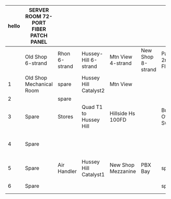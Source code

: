 | hello | SERVER ROOM 72-PORT FIBER PATCH PANEL |               |                        |                       |                   |                        |                       |                    |                         |                    |                     |       |
| ----- | ------------------------------------- | ------------- | ---------------------- | --------------------- | ----------------- | ---------------------- | --------------------- | ------------------ | ----------------------- | ------------------ | ------------------- | ----- |
|       | Old Shop 6-strand                     | Rhon 6-strand | Hussey-Hill 6-strand   | Mtn View 4-strand     | New Shop 8-strand | Parkview 2nd Floor     | Parkview 1st    Floor | Parkview 2nd Floor | Parkview 2nd Floor      | Parkview 2nd Floor | Water Tower         |       |
| 1     | Old Shop Mechanical Room              | spare         | Hussey Hill Catalyst2  | Mtn View              |                   |                        | IS Office Switch      | Accts Hall Switch  | SWBD Switch             | old Appts Switch   | Wate Tower Mgmt     | Spare |
| 2     |                                       | spare         |                        |                       |                   |                        |                       |                    |                         |                    |                     |       |
| 3     | Spare                                 | Stores        | Quad T1 to Hussey Hill | Hillside Hs<br/>100FD |                   | Building Office Switch | IS Office Auxilliary  | Docs Switch        | spare                   | spare              | Water Tower Traffic | Spare |
| 4     | Spare                                 |               |                        |                       |                   |                        |                       |                    | D'Room CATV Video  Feed | un-terminated      |                     |       |
| 5     | Spare                                 | Air Handler   | Hussey Hill Catalyst1  | New Shop Mezzanine    | PBX Bay           | spare                  | IS Office Spare       | spare              | spare                   | un-terminated      | Water Tower T1      | Spare |
| 6     | Spare                                 |               |                        |                       |                   | spare                  |                       | spare              | spare                   | un-terminated      |                     |       |
